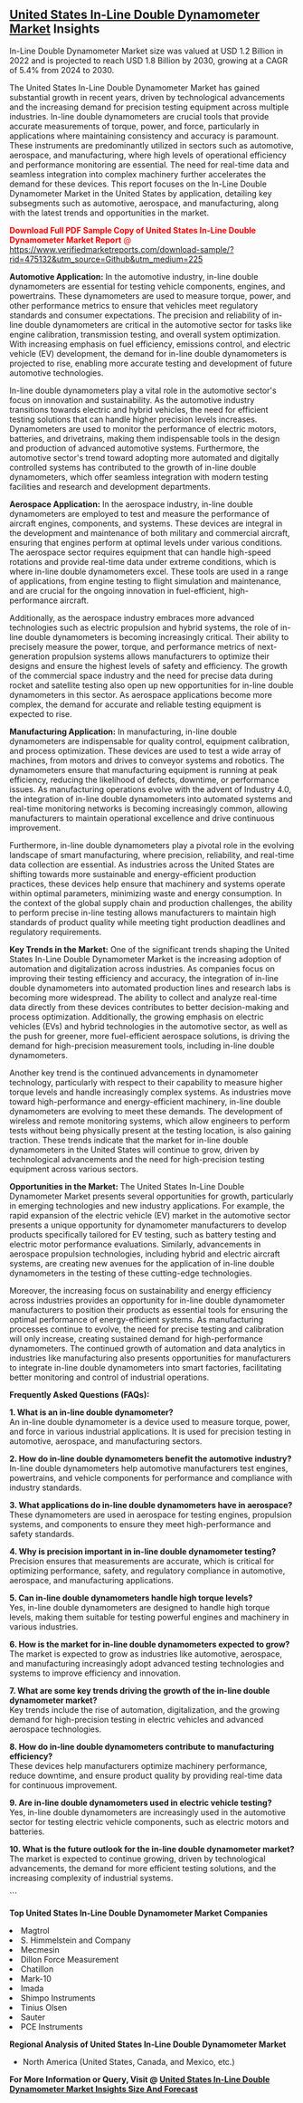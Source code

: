 <h2><a href="https://www.verifiedmarketreports.com/download-sample/?rid=475132&amp;utm_source=Github&amp;utm_medium=225" target="_blank">United States In-Line Double Dynamometer Market</a> Insights</h2><p>In-Line Double Dynamometer Market size was valued at USD 1.2 Billion in 2022 and is projected to reach USD 1.8 Billion by 2030, growing at a CAGR of 5.4% from 2024 to 2030.</p><p> <p>The United States In-Line Double Dynamometer Market has gained substantial growth in recent years, driven by technological advancements and the increasing demand for precision testing equipment across multiple industries. In-line double dynamometers are crucial tools that provide accurate measurements of torque, power, and force, particularly in applications where maintaining consistency and accuracy is paramount. These instruments are predominantly utilized in sectors such as automotive, aerospace, and manufacturing, where high levels of operational efficiency and performance monitoring are essential. The need for real-time data and seamless integration into complex machinery further accelerates the demand for these devices. This report focuses on the In-Line Double Dynamometer Market in the United States by application, detailing key subsegments such as automotive, aerospace, and manufacturing, along with the latest trends and opportunities in the market. <p><span class=""><span style="color: #ff0000;"><strong>Download Full PDF Sample Copy of United States In-Line Double Dynamometer Market Report</strong> @ </span><a href="https://www.verifiedmarketreports.com/download-sample/?rid=475132&amp;utm_source=Github&amp;utm_medium=225" target="_blank">https://www.verifiedmarketreports.com/download-sample/?rid=475132&amp;utm_source=Github&amp;utm_medium=225</a></span></p></p> <p><strong>Automotive Application:</strong> In the automotive industry, in-line double dynamometers are essential for testing vehicle components, engines, and powertrains. These dynamometers are used to measure torque, power, and other performance metrics to ensure that vehicles meet regulatory standards and consumer expectations. The precision and reliability of in-line double dynamometers are critical in the automotive sector for tasks like engine calibration, transmission testing, and overall system optimization. With increasing emphasis on fuel efficiency, emissions control, and electric vehicle (EV) development, the demand for in-line double dynamometers is projected to rise, enabling more accurate testing and development of future automotive technologies. <p>In-line double dynamometers play a vital role in the automotive sector's focus on innovation and sustainability. As the automotive industry transitions towards electric and hybrid vehicles, the need for efficient testing solutions that can handle higher precision levels increases. Dynamometers are used to monitor the performance of electric motors, batteries, and drivetrains, making them indispensable tools in the design and production of advanced automotive systems. Furthermore, the automotive sector's trend toward adopting more automated and digitally controlled systems has contributed to the growth of in-line double dynamometers, which offer seamless integration with modern testing facilities and research and development departments.</p> <p><strong>Aerospace Application:</strong> In the aerospace industry, in-line double dynamometers are employed to test and measure the performance of aircraft engines, components, and systems. These devices are integral in the development and maintenance of both military and commercial aircraft, ensuring that engines perform at optimal levels under various conditions. The aerospace sector requires equipment that can handle high-speed rotations and provide real-time data under extreme conditions, which is where in-line double dynamometers excel. These tools are used in a range of applications, from engine testing to flight simulation and maintenance, and are crucial for the ongoing innovation in fuel-efficient, high-performance aircraft. <p>Additionally, as the aerospace industry embraces more advanced technologies such as electric propulsion and hybrid systems, the role of in-line double dynamometers is becoming increasingly critical. Their ability to precisely measure the power, torque, and performance metrics of next-generation propulsion systems allows manufacturers to optimize their designs and ensure the highest levels of safety and efficiency. The growth of the commercial space industry and the need for precise data during rocket and satellite testing also open up new opportunities for in-line double dynamometers in this sector. As aerospace applications become more complex, the demand for accurate and reliable testing equipment is expected to rise.</p> <p><strong>Manufacturing Application:</strong> In manufacturing, in-line double dynamometers are indispensable for quality control, equipment calibration, and process optimization. These devices are used to test a wide array of machines, from motors and drives to conveyor systems and robotics. The dynamometers ensure that manufacturing equipment is running at peak efficiency, reducing the likelihood of defects, downtime, or performance issues. As manufacturing operations evolve with the advent of Industry 4.0, the integration of in-line double dynamometers into automated systems and real-time monitoring networks is becoming increasingly common, allowing manufacturers to maintain operational excellence and drive continuous improvement. <p>Furthermore, in-line double dynamometers play a pivotal role in the evolving landscape of smart manufacturing, where precision, reliability, and real-time data collection are essential. As industries across the United States are shifting towards more sustainable and energy-efficient production practices, these devices help ensure that machinery and systems operate within optimal parameters, minimizing waste and energy consumption. In the context of the global supply chain and production challenges, the ability to perform precise in-line testing allows manufacturers to maintain high standards of product quality while meeting tight production deadlines and regulatory requirements.</p> <p><strong>Key Trends in the Market:</strong> One of the significant trends shaping the United States In-Line Double Dynamometer Market is the increasing adoption of automation and digitalization across industries. As companies focus on improving their testing efficiency and accuracy, the integration of in-line double dynamometers into automated production lines and research labs is becoming more widespread. The ability to collect and analyze real-time data directly from these devices contributes to better decision-making and process optimization. Additionally, the growing emphasis on electric vehicles (EVs) and hybrid technologies in the automotive sector, as well as the push for greener, more fuel-efficient aerospace solutions, is driving the demand for high-precision measurement tools, including in-line double dynamometers. <p>Another key trend is the continued advancements in dynamometer technology, particularly with respect to their capability to measure higher torque levels and handle increasingly complex systems. As industries move toward high-performance and energy-efficient machinery, in-line double dynamometers are evolving to meet these demands. The development of wireless and remote monitoring systems, which allow engineers to perform tests without being physically present at the testing location, is also gaining traction. These trends indicate that the market for in-line double dynamometers in the United States will continue to grow, driven by technological advancements and the need for high-precision testing equipment across various sectors.</p> <p><strong>Opportunities in the Market:</strong> The United States In-Line Double Dynamometer Market presents several opportunities for growth, particularly in emerging technologies and new industry applications. For example, the rapid expansion of the electric vehicle (EV) market in the automotive sector presents a unique opportunity for dynamometer manufacturers to develop products specifically tailored for EV testing, such as battery testing and electric motor performance evaluations. Similarly, advancements in aerospace propulsion technologies, including hybrid and electric aircraft systems, are creating new avenues for the application of in-line double dynamometers in the testing of these cutting-edge technologies. <p>Moreover, the increasing focus on sustainability and energy efficiency across industries provides an opportunity for in-line double dynamometer manufacturers to position their products as essential tools for ensuring the optimal performance of energy-efficient systems. As manufacturing processes continue to evolve, the need for precise testing and calibration will only increase, creating sustained demand for high-performance dynamometers. The continued growth of automation and data analytics in industries like manufacturing also presents opportunities for manufacturers to integrate in-line double dynamometers into smart factories, facilitating better monitoring and control of industrial operations.</p> <p><strong>Frequently Asked Questions (FAQs):</strong></p> <p><strong>1. What is an in-line double dynamometer?</strong><br> An in-line double dynamometer is a device used to measure torque, power, and force in various industrial applications. It is used for precision testing in automotive, aerospace, and manufacturing sectors.</p> <p><strong>2. How do in-line double dynamometers benefit the automotive industry?</strong><br> In-line double dynamometers help automotive manufacturers test engines, powertrains, and vehicle components for performance and compliance with industry standards.</p> <p><strong>3. What applications do in-line double dynamometers have in aerospace?</strong><br> These dynamometers are used in aerospace for testing engines, propulsion systems, and components to ensure they meet high-performance and safety standards.</p> <p><strong>4. Why is precision important in in-line double dynamometer testing?</strong><br> Precision ensures that measurements are accurate, which is critical for optimizing performance, safety, and regulatory compliance in automotive, aerospace, and manufacturing applications.</p> <p><strong>5. Can in-line double dynamometers handle high torque levels?</strong><br> Yes, in-line double dynamometers are designed to handle high torque levels, making them suitable for testing powerful engines and machinery in various industries.</p> <p><strong>6. How is the market for in-line double dynamometers expected to grow?</strong><br> The market is expected to grow as industries like automotive, aerospace, and manufacturing increasingly adopt advanced testing technologies and systems to improve efficiency and innovation.</p> <p><strong>7. What are some key trends driving the growth of the in-line double dynamometer market?</strong><br> Key trends include the rise of automation, digitalization, and the growing demand for high-precision testing in electric vehicles and advanced aerospace technologies.</p> <p><strong>8. How do in-line double dynamometers contribute to manufacturing efficiency?</strong><br> These devices help manufacturers optimize machinery performance, reduce downtime, and ensure product quality by providing real-time data for continuous improvement.</p> <p><strong>9. Are in-line double dynamometers used in electric vehicle testing?</strong><br> Yes, in-line double dynamometers are increasingly used in the automotive sector for testing electric vehicle components, such as electric motors and batteries.</p> <p><strong>10. What is the future outlook for the in-line double dynamometer market?</strong><br> The market is expected to continue growing, driven by technological advancements, the demand for more efficient testing solutions, and the increasing complexity of industrial systems.</p> ```</p><p><strong>Top United States In-Line Double Dynamometer Market Companies</strong></p><div data-test-id=""><p><li>Magtrol</li><li> S. Himmelstein and Company</li><li> Mecmesin</li><li> Dillon Force Measurement</li><li> Chatillon</li><li> Mark-10</li><li> Imada</li><li> Shimpo Instruments</li><li> Tinius Olsen</li><li> Sauter</li><li> PCE Instruments</li></p><div><strong>Regional Analysis of&nbsp;United States In-Line Double Dynamometer Market</strong></div><ul><li dir="ltr"><p dir="ltr">North America&nbsp;(United States, Canada, and Mexico, etc.)</p></li></ul><p><strong>For More Information or Query, Visit @&nbsp;</strong><strong><a href="https://www.verifiedmarketreports.com/product/in-line-double-dynamometer-market/?utm_source=Github&amp;utm_medium=225" target="_blank">United States In-Line Double Dynamometer Market Insights Size And Forecast</a></strong></p></div>
